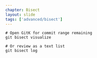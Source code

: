 ```yaml
---
chapter: Bisect
layout: slide
tags: ['advanced/bisect']
---
```


	# Open GitK for commit range remaining
	git bisect visualize
    
    # Or review as a text list
	git bisect log
